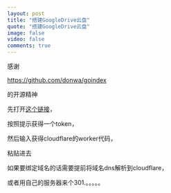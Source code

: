 ```yaml
---
layout: post
title: "搭建GoogleDrive云盘"
quote: "搭建GoogleDrive云盘"
image: false
video: false
comments: true
---
```


感谢

https://github.com/donwa/goindex

的开源精神

先打开[这个链接](https://installen.gd.workers.dev/)，

按照提示获得一个token，

然后输入获得cloudflare的worker代码，

粘贴进去

如果要绑定域名的话需要提前将域名dns解析到cloudflare，

或者用自己的服务器来个301.。。。。。
